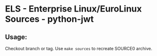 # ELS - Enterprise Linux/EuroLinux Sources - python-jwt
 
## Usage:
  Checkout branch or tag. Use `make sources` to recreate  SOURCE0 archive.
